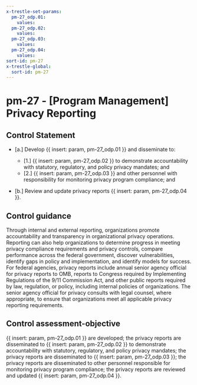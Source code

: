 ```yaml
---
x-trestle-set-params:
  pm-27_odp.01:
    values:
  pm-27_odp.02:
    values:
  pm-27_odp.03:
    values:
  pm-27_odp.04:
    values:
sort-id: pm-27
x-trestle-global:
  sort-id: pm-27
---
```


# pm-27 - \[Program Management\] Privacy Reporting

## Control Statement

- \[a.\] Develop {{ insert: param, pm-27_odp.01 }} and disseminate to:

  - \[1.\] {{ insert: param, pm-27_odp.02 }} to demonstrate accountability with statutory, regulatory, and policy privacy mandates; and
  - \[2.\] {{ insert: param, pm-27_odp.03 }} and other personnel with responsibility for monitoring privacy program compliance; and

- \[b.\] Review and update privacy reports {{ insert: param, pm-27_odp.04 }}.

## Control guidance

Through internal and external reporting, organizations promote accountability and transparency in organizational privacy operations. Reporting can also help organizations to determine progress in meeting privacy compliance requirements and privacy controls, compare performance across the federal government, discover vulnerabilities, identify gaps in policy and implementation, and identify models for success. For federal agencies, privacy reports include annual senior agency official for privacy reports to OMB, reports to Congress required by Implementing Regulations of the 9/11 Commission Act, and other public reports required by law, regulation, or policy, including internal policies of organizations. The senior agency official for privacy consults with legal counsel, where appropriate, to ensure that organizations meet all applicable privacy reporting requirements.

## Control assessment-objective

{{ insert: param, pm-27_odp.01 }} are developed;
the privacy reports are disseminated to {{ insert: param, pm-27_odp.02 }} to demonstrate accountability with statutory, regulatory, and policy privacy mandates;
the privacy reports are disseminated to {{ insert: param, pm-27_odp.03 }};
the privacy reports are disseminated to other personnel responsible for monitoring privacy program compliance;
the privacy reports are reviewed and updated {{ insert: param, pm-27_odp.04 }}.
